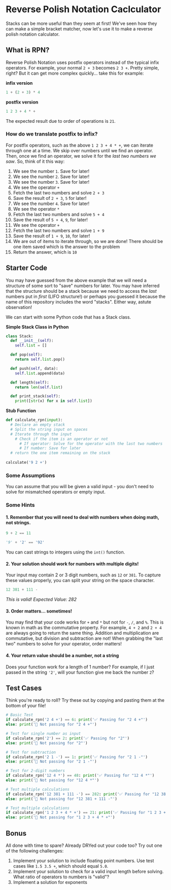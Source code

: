 # Reverse Polish Notation Caclculator

Stacks can be more useful than they seem at first! We've seen how they can make a simple bracket matcher, now let's use it to make a reverse polish notation calculator.

## What is RPN?

Reverse Polish Notation uses postfix operators instead of the typical infix operators. For example, your normal `2 + 3` becomes `2 3 +`. Pretty simple, right? But it can get more complex quickly... take this for example:

**infix version**
```py
1 + (2 + 3) * 4
```

**postfix version**
```py
1 2 3 + 4 * +
```

The expected result due to order of operations is `21`.

### How do we translate postfix to infix?

For postfix operators, such as the above `1 2 3 + 4 * +`, we can iterate through one at a time. We skip over numbers until we find an operator. Then, once we find an operator, we solve it for the *last two numbers we saw*. So, think of it this way:

1. We see the number `1`. Save for later!
1. We see the number `2`. Save for later!
1. We see the number `3`. Save for later!
1. We see the operator `+`
1. Fetch the last two numbers and solve `2 + 3`
1. Save the result of `2 + 3`, `5` for later!
1. We see the number `4`. Save for later!
1. We see the operator `*`
1. Fetch the last two numbers and solve `5 + 4`
1. Save the result of `5 + 4`, `9`, for later!
1. We see the operator `+`
1. Fetch the last two numbers and solve `1 + 9`
1. Save the result of `1 + 9`, `10`, for later!
1. We are out of items to iterate through, so we are done! There should be one item saved which is the answer to the problem
1. Return the answer, which is `10`

## Starter Code

You may have guessed from the above example that we will need a structure of some sort to "save" numbers for later. You may have inferred that the structure should be a stack because we need to access the *last* numbers put in *first* (LIFO structure!) or perhaps you guessed it because the name of this repository includes the word "stacks". Either way, astute observation!

We can start with some Python code that has a Stack class.

**Simple Stack Class in Python**

```py
class Stack:
  def __init__(self):
    self.list = []

  def pop(self):
    return self.list.pop()

  def push(self, data):
    self.list.append(data)

  def length(self):
    return len(self.list)

  def print_stack(self):
    print([str(x) for x in self.list])
```

**Stub Function**

```py
def calculate_rpn(input):
  # Declare an empty stack
  # Split the string input on spaces
  # Iterate through the input
    # Check if the item is an operator or not
      # If operator: Solve for the operator with the last two numbers
      # If number: Save for later
  # return the one item remaining on the stack
  
calculate('9 2 +')
```

### Some Assumptions

You can assume that you will be given a valid input - you don't need to solve for mismatched operators or empty input.

### Some Hints

#### 1. Remember that you will need to deal with numbers when doing math, not strings.

```py
9 + 2 == 11
```

```py
'9' + '2' == '92'
```

You can cast strings to integers using the `int()` function.

#### 2. Your solution should work for numbers with multiple digits!

Your input may contain 2 or 3 digit numbers, such as `12` or `381`. To capture these values properly, you can split your string on the space character.

```py
12 381 + 111 -
```

*This is valid! Expected Value: 282*

#### 3. Order matters... sometimes!

You may find that your code works for `+` and `*` but not for `-`, `/`, and `%`. This is known in math as the commutative property. For example, `4 + 2` and `2 + 4` are always going to return the same thing. Addition and multiplication are commutative, but division and subtraction are not! When grabbing the "last two" numbers to solve for your operator, order matters! 

#### 4. Your return value should be a number, not a string

Does your function work for a length of 1 number? For example, if I just passed in the string `'2'`, will your function give me back the number `2`?

## Test Cases

Think you're ready to roll? Try these out by copying and pasting them at the bottom of your file!

```py
# Basic Test
if calculate_rpn('2 4 +') == 6: print('✅ Passing for "2 4 +"')
else: print('🚫 Not passing for "2 4 +"')

# Test for single number as input
if calculate_rpn('2') == 2: print('✅ Passing for "2"')
else: print('🚫 Not passing for "2"')

# Test for subtraction
if calculate_rpn('2 1 -') == 1: print('✅ Passing for "2 1 -"')
else: print('🚫 Not passing for "2 1 -"')

# Test for 2-digit numbers
if calculate_rpn('12 4 *') == 48: print('✅ Passing for "12 4 *"')
else: print('🚫 Not passing for "12 4 *"')

# Test multiple calculations
if calculate_rpn('12 381 + 111 -') == 282: print('✅ Passing for "12 381 + 111 -"')
else: print('🚫 Not passing for "12 381 + 111 -"')

# Test multiple calculations
if calculate_rpn('1 2 3 + 4 * +') == 21: print('✅ Passing for "1 2 3 + 4 * +"')
else: print('🚫 Not passing for "1 2 3 + 4 * +"')
```

## Bonus

All done with time to spare? Already DRYed out your code too? Try out one of the following challenges:

1. Implement your solution to include floating point numbers. Use test cases like `1.5 3.5 +`, which should equal `5.0`.
1. Implement your solution to check for a valid input length before solving. What ratio of operators to numbers is "valid"?
1. Implement a solution for exponents
